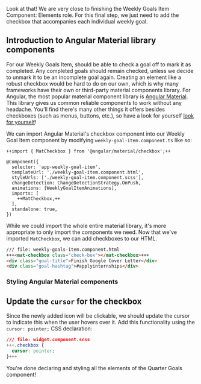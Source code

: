 Look at that! We are very close to finishing the Weekly Goals Item Component: Elements role. For this final step, we just need to add the checkbox that accompanies each individual weekly goal.

## Introduction to Angular Material library components

For our Weekly Goals Item, should be able to check a goal off to mark it as completed. Any completed goals should remain checked, unless we decide to unmark it to be an incomplete goal again. Creating an element like a robust checkbox would be hard to do on our own, which is why many frameworks have their own or third-party material components library. For Angular, the most popular material component library is <a href="https://material.angular.io/">Angular Material</a>. This library gives us common reliable components to work without any headache. You'll find there's many other things it offers besides checkboxes (such as menus, buttons, etc.), so have a look for yourself <a href="https://material.angular.io/components/categories">look for yourself</a>!

We can import Angular Material's checkbox component into our Weekly Goal Item component by modifying ``weekly-goal-item.component.ts`` like so:
```
++import { MatCheckbox } from '@angular/material/checkbox';++

@Component({
  selector: 'app-weekly-goal-item',
  templateUrl: './weekly-goal-item.component.html',
  styleUrls: ['./weekly-goal-item.component.scss'],
  changeDetection: ChangeDetectionStrategy.OnPush,
  animations: [WeeklyGoalItemAnimations],
  imports: [
    ++MatCheckbox,++
  ],
  standalone: true,
})
```

While we could import the whole entire material library, it's more appropriate to only import the components we need. Now that we've imported ``MatCheckbox``, we can add checkboxes to our HTML.

```html
/// file: weekly-goals-item.component.html
+++<mat-checkbox class="check-box"></mat-checkbox>+++
<div class="goal-title">Finish Google Cover Letter</div>
<div class="goal-hashtag">#applyinternships</div>
```

### Styling Angular Material components

## Update the `cursor` for the checkbox

Since the newly added icon will be clickable, we should update the cursor to indicate this when the user hovers over it. Add this functionality using the `cursor: pointer;` CSS declaration:

```css
/// file: widget.component.scss
+++.checkbox {
  cursor: pointer;
}+++
```
You're done declaring and styling all the elements of the Quarter Goals component!
